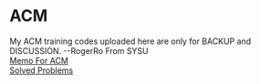 # ACM
My ACM training codes uploaded here are only for BACKUP and DISCUSSION.  --RogerRo From SYSU  
[Memo For ACM](https://github.com/RogerRordo/ACM/wiki/Memo-For-ACM)  
[Solved Problems](https://github.com/RogerRordo/ACM/wiki/Solved-Problems)  
